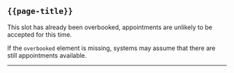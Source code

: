 ## <code>{{page-title}}</code>

This slot has already been overbooked, appointments are unlikely to be accepted for this time.

If the `overbooked` element is missing, systems may assume that there are still appointments available.

---
